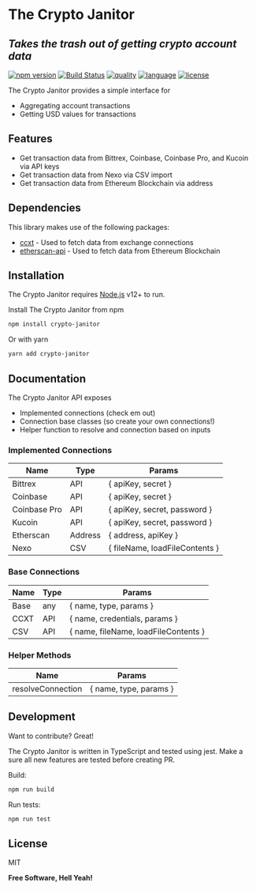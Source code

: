 # The Crypto Janitor

## _Takes the trash out of getting crypto account data_

[![npm version](https://badge.fury.io/js/crypto-janitor.svg)](https://badge.fury.io/js/crypto-janitor) [![Build Status](https://travis-ci.org/joemccann/dillinger.svg?branch=master)](https://travis-ci.org/joemccann/dillinger) [![quality](https://img.shields.io/npms-io/quality-score/crypto-janitor)]() [![language](https://img.shields.io/github/languages/top/rileystephens28/crypto-janitor)]() [![license](https://img.shields.io/github/license/rileystephens28/crypto-janitor)]()

The Crypto Janitor provides a simple interface for

- Aggregating account transactions
- Getting USD values for transactions

## Features

- Get transaction data from Bittrex, Coinbase, Coinbase Pro, and Kucoin via API keys
- Get transaction data from Nexo via CSV import
- Get transaction data from Ethereum Blockchain via address

## Dependencies

This library makes use of the following packages:

- [ccxt][ccxt] - Used to fetch data from exchange connections
- [etherscan-api][etherscan-api] - Used to fetch data from Ethereum Blockchain

## Installation

The Crypto Janitor requires [Node.js](https://nodejs.org/) v12+ to run.

Install The Crypto Janitor from npm

```sh
npm install crypto-janitor
```

Or with yarn

```sh
yarn add crypto-janitor
```

## Documentation

The Crypto Janitor API exposes

- Implemented connections (check em out)
- Connection base classes (so create your own connections!)
- Helper function to resolve and connection based on inputs

### Implemented Connections

| Name         | Type    | Params                         |
| ------------ | ------- | ------------------------------ |
| Bittrex      | API     | { apiKey, secret }             |
| Coinbase     | API     | { apiKey, secret }             |
| Coinbase Pro | API     | { apiKey, secret, password }   |
| Kucoin       | API     | { apiKey, secret, password }   |
| Etherscan    | Address | { address, apiKey }            |
| Nexo         | CSV     | { fileName, loadFileContents } |

### Base Connections

| Name | Type | Params                               |
| ---- | ---- | ------------------------------------ |
| Base | any  | { name, type, params }               |
| CCXT | API  | { name, credentials, params }        |
| CSV  | API  | { name, fileName, loadFileContents } |

### Helper Methods

| Name              | Params                 |
| ----------------- | ---------------------- |
| resolveConnection | { name, type, params } |

## Development

Want to contribute? Great!

The Crypto Janitor is written in TypeScript and tested using jest.
Make a sure all new features are tested before creating PR.

Build:

```sh
npm run build
```

Run tests:

```sh
npm run test
```

## License

MIT

**Free Software, Hell Yeah!**

[//]: # "These are reference links used in the body of this note and get stripped out when the markdown processor does its job. There is no need to format nicely because it shouldn't be seen. Thanks SO - http://stackoverflow.com/questions/4823468/store-comments-in-markdown-syntax"
[ccxt]: https://github.com/ccxt/ccxt
[git-repo-url]: https://github.com/rileystephens28/crypto-janitor/blob/main/README.md
[etherscan-api]: https://github.com/sebs/etherscan-api#readme
